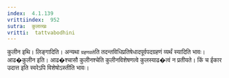 ```yaml
---
index:  4.1.139
vrittiindex:  952
sutra:  कुलात्खः
vritti:  tattvabodhini 
---
```


कुलीन इथि। लिङ्गादिति। अन्यथा `ग्रहणवते`ति तदन्तविधिप्रतिषेधादपूर्वपदग्रहणं व्यर्थं स्यादिति भावः। आढ�कुलीन इति। आढ�श्चासौ कुलीनश्चेति कुलीनविशेषणत्वे कुलस्याढ�त्वं न प्रतीयते। किं च ईकार उदात्त इति स्वरेऽपि विशेषोऽस्तीति भावः।

